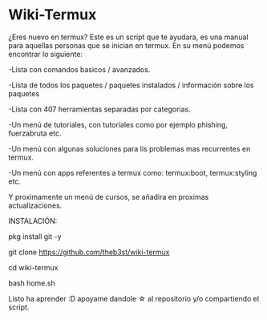 <h1>Wiki-Termux</h1>

¿Eres nuevo en termux? Este es un script que te ayudara, es una manual para aquellas personas que se inician en termux.
En su menú podemos encontrar lo siguiente:

-Lista con comandos basicos / avanzados.

-Lista de todos los paquetes / paquetes instalados / información sobre los paquetes

-Lista con 407 herramientas separadas por categorias.

-Un menú de tutoriales, con tutoriales como por ejemplo phishing, fuerzabruta etc.

-Un menú con algunas soluciones para lis problemas mas recurrentes en termux.

-Un menú con apps referentes a termux como: termux:boot, termux:styling etc.

Y proximamente un menú de cursos, se añadira en proximas actualizaciones.

INSTALACIÓN:

pkg install git -y

git clone https://github.com/theb3st/wiki-termux

cd wiki-termux

bash home.sh

Listo ha aprender :D apoyame dandole ☆ al repositorio y/o compartiendo el script.
